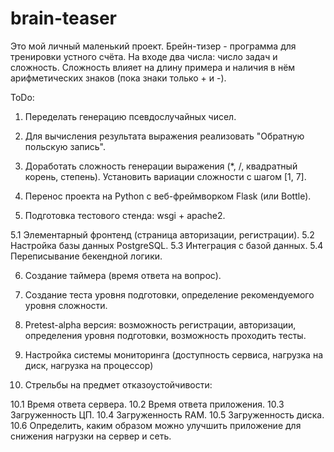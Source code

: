# brain-teaser


Это мой личный маленький проект. Брейн-тизер - программа для тренировки устного счёта. На входе два числа: число задач и сложность. Сложность влияет на длину примера и наличия в нём арифметических знаков (пока знаки только + и -).


ToDo:

1. Переделать генерацию псевдослучайных чисел.

2. Для вычисления результата выражения реализовать "Обратную польскую запись".

3. Доработать сложность генерации выражения (*, /, квадратный корень, степень). Установить вариации сложности с шагом [1, 7].

4. Перенос проекта на Python с веб-фреймворком Flask (или Bottle).

5. Подготовка тестового стенда: wsgi + apache2.

5.1 Элементарный фронтенд (страница авторизации, регистрации).
5.2 Настройка базы данных PostgreSQL.
5.3 Интеграция с базой данных.
5.4 Переписывание бекендной логики.

6. Создание таймера (время ответа на вопрос).

7. Создание теста уровня подготовки, определение рекомендуемого уровня сложности.

8. Pretest-alpha версия: возможность регистрации, авторизации, определения уровня подготовки, возможность проходить тесты.

9. Настройка системы мониторинга (доступность сервиса, нагрузка на диск, нагрузка на процессор)

10. Стрельбы на предмет отказоустойчивости: 

10.1 Время ответа сервера.
10.2 Время ответа приложения.
10.3 Загруженность ЦП.
10.4 Загруженность RAM.
10.5 Загруженность диска.
10.6 Определить, каким образом можно улучшить приложение для снижения нагрузки на сервер и сеть.